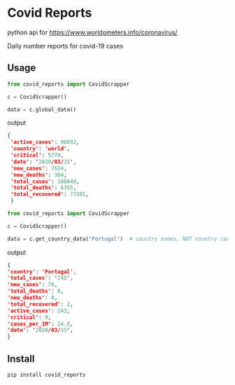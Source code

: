 # Covid Reports

python api for https://www.worldometers.info/coronavirus/

Daily number reports for covid-19 cases

## Usage


```python
from covid_reports import CovidScrapper

c = CovidScrapper()

data = c.global_data()
```

output
```json
{
 'active_cases': 96892,
 'country': 'world',
 'critical': 5774,
 'date': '2020/03/15',
 'new_cases': 7624,
 'new_deaths': 304,
 'total_cases': 180448,
 'total_deaths': 6355,
 'total_recovered': 77201,
 }
```

```python
from covid_reports import CovidScrapper

c = CovidScrapper()

data = c.get_country_data("Portugal")  # country names, NOT country code
```

output
```json
{
'country': 'Portugal', 
'total_cases': '245', 
'new_cases': 76, 
'total_deaths': 0, 
'new_deaths': 0, 
'total_recovered': 2, 
'active_cases': 243, 
'critical': 9, 
'cases_per_1M': 24.0, 
'date': '2020/03/15',
}
```

## Install

```bash
pip install covid_reports
```
